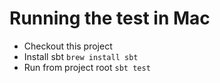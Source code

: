 # Running the test in Mac
* Checkout this project
* Install sbt `brew install sbt`
* Run from project root `sbt test`